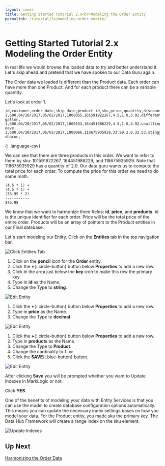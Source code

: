 ```yaml
---
layout: inner
title: Getting Started Tutorial 2.x<br>Modeling the Order Entity
permalink: /tutorial/2x/modeling-order-entity/
---
```


# Getting Started Tutorial 2.x<br>Modeling the Order Entity

In real life we would browse the loaded data to try and better understand it. Let's skip ahead and pretend that we have spoken to our Data Guru again.

The Order data we loaded is different than the Product data. Each order can have more than one Product. And for each product there can be a variable quantity.

Let's look at order 1.

~~~
id,customer,order_date,ship_date,product_id,sku,price,quantity,discounted_price,title,description
1,600,04/20/2017,05/02/2017,1000055,101591922267,4.5,1.0,3.92,different gallon,
1,600,04/20/2017,05/02/2017,1000153,164451986229,4.5,1.0,3.92,unwilling eave,
1,600,04/20/2017,05/02/2017,1000066,118675935929,33.99,2.0,32.53,stingy sharon,
~~~
{: .language-csv}

We can see that there are three products in this order. We want to refer to them by sku: 101591922267, 164451986229, and 118675935929. Note that 118675935929 has a quantity of 2.0. Our data guru wants us to compute the total price for each order. To compute the price for this order we need to do some math.

~~~
(4.5 * 1) +
(4.5 * 1) +
(33.99 * 2)
-----------
$76.98
~~~

We know that we want to harmonize three fields: **id**, **price**, and **products**. id is the unique identifier for each order. Price will be the total price of the entire order. Products will be an array of pointers to the Product entities in our Final database.

Let's start modeling our Entity. <i class="fa fa-hand-pointer-o"></i> Click on the **Entities** tab in the top navigation bar.

![Click Entities Tab]({{site.baseurl}}/images/2x/click-entities-3.png)

1. <i class="fa fa-hand-pointer-o"></i> Click on the **pencil** icon <i class="fa fa-pencil"></i> for the **Order** entity.
1. <i class="fa fa-hand-pointer-o"></i> Click the **+**{:.circle-button} button below **Properties** to add a new row.
1. <i class="fa fa-hand-pointer-o"></i> Click in the area just below the **key** icon to make this row the primary key.
1. Type in **id** as the Name.
1. Change the Type to **string**.

![Edit Entity]({{site.baseurl}}/images/2x/edit-order-entity.png)

1. <i class="fa fa-hand-pointer-o"></i> Click the **+**{:.circle-button} button below **Properties** to add a new row.
1. Type in **price** as the Name.
1. Change the Type to **decimal**.

![Edit Entity]({{site.baseurl}}/images/2x/edit-order-entity2.png)

1. <i class="fa fa-hand-pointer-o"></i> Click the **+**{:.circle-button} button below **Properties** to add a new row.
1. Type in **products** as the Name.
1. Change the Type to **Product**.
1. Change the cardinality to 1..∞
1. <i class="fa fa-hand-pointer-o"></i> Click the **SAVE**{:.blue-button} button.

![Edit Entity]({{site.baseurl}}/images/2x/edit-order-entity3.png)

After clicking **Save** you will be prompted whether you want to Update Indexes in MarkLogic or not.

<i class="fa fa-hand-pointer-o"></i> Click **YES**.

One of the benefits of modeling your data with Entity Services is that you can use the model to create database configuration options automatically. This means you can update the necessary index settings bases on how you model your data. For the Product entity, you made sku the primary key. The Data Hub Framework will create a range index on the sku element.

![Update Indexes]({{site.baseurl}}/images/2x/update-indexes2.png)

## Up Next

[Harmonizing the Order Data]({{site.baseurl}}/tutorial/2x/harmonizing-order-data/)
